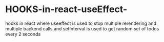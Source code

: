 # HOOKS-in-react-useEffect-
hooks in react where useeffect is used to stop multiple rerendering and multiple backend calls and setInterval is used to get random set of todos every 2 seconds 
